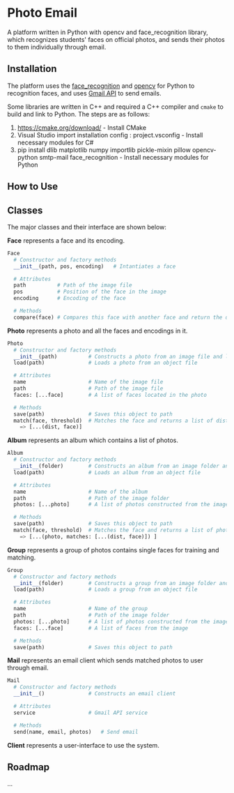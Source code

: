 # Photo Email
A platform written in Python with opencv and face_recognition library, which recognizes students' faces on official photos, and sends their photos to them individually through email.

## Installation
The platform uses the [face_recognition](https://github.com/ageitgey/face_recognition) and [opencv](https://github.com/opencv/opencv) for Python to recognition faces, and uses [Gmail API](https://developers.google.com/gmail/api/) to send emails.

Some libraries are written in C++ and required a C++ compiler and `cmake` to build and link to Python. The steps are as follows:

1. https://cmake.org/download/ - Install CMake
2. Visual Studio import installation config : project.vsconfig - Install necessary modules for C#
3. pip install dlib matplotlib numpy importlib pickle-mixin pillow opencv-python smtp-mail face_recognition - Install necessary modules for Python

## How to Use


## Classes

The major classes and their interface are shown below:

**Face** represents a face and its encoding.
```python
Face
  # Constructor and factory methods
  __init__(path, pos, encoding)   # Intantiates a face

  # Attributes
  path          # Path of the image file
  pos           # Position of the face in the image
  encoding      # Encoding of the face

  # Methods
  compare(face) # Compares this face with another face and return the dist
```

**Photo** represents a photo and all the faces and encodings in it.
```python
Photo
  # Constructor and factory methods
  __init__(path)          # Constructs a photo from an image file and locates all faces and encodings
  load(path)              # Loads a photo from an object file 

  # Attributes
  name                    # Name of the image file
  path                    # Path of the image file
  faces: [...face]        # A list of faces located in the photo

  # Methods
  save(path)              # Saves this object to path
  match(face, threshold)  # Matches the face and returns a list of dists and faces within threshold
    => [...(dist, face)]
```

**Album** represents an album which contains a list of photos.
```python
Album
  # Constructor and factory methods
  __init__(folder)        # Constructs an album from an image folder and locates all faces and encodings in the images
  load(path)              # Loads an album from an object file

  # Attributes
  name                    # Name of the album
  path                    # Path of the image folder
  photos: [...photo]      # A list of photos constructed from the image files

  # Methods
  save(path)              # Saves this object to path
  match(face, threshold)  # Matches the face and returns a list of photos with dists and faces within threshold
    => [...(photo, matches: [...(dist, face)]) ]
```

**Group** represents a group of photos contains single faces for training and matching.
```python
Group
  # Constructor and factory methods
  __init__(folder)        # Constructs a group from an image folder and locates all faces and encodings in the images
  load(path)              # Loads a group from an object file

  # Attributes
  name                    # Name of the group
  path                    # Path of the image folder
  photos: [...photo]      # A list of photos constructed from the image files
  faces: [...face]        # A list of faces from the image

  # Methods
  save(path)              # Saves this object to path
```

**Mail** represents an email client which sends matched photos to user through email.
```python
Mail
  # Constructor and factory methods
  __init__()              # Constructs an email client

  # Attributes
  service                 # Gmail API service

  # Methods
  send(name, email, photos)   # Send email
```

**Client** represents a user-interface to use the system.

## Roadmap
...